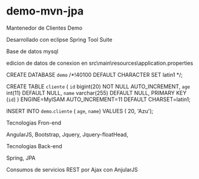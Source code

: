 # demo-mvn-jpa

Mantenedor de Clientes Demo

Desarrollado con eclipse Spring Tool Suite

Base de datos mysql

edicion de datos de conexion en src\main\resources\application.properties

CREATE DATABASE `demo` /*!40100 DEFAULT CHARACTER SET latin1 */;

CREATE TABLE `cliente` (
  `id` bigint(20) NOT NULL AUTO_INCREMENT,
  `age` int(11) DEFAULT NULL,
  `name` varchar(255) DEFAULT NULL,
  PRIMARY KEY (`id`)
) ENGINE=MyISAM AUTO_INCREMENT=11 DEFAULT CHARSET=latin1;

INSERT INTO `demo`.`cliente` ( `age`, `name`) VALUES ( 20, 'Azu');

Tecnologias Fron-end

AngularJS,
Bootstrap,
Jquery,
Jquery-floatHead,


Tecnologias Back-end

Spring,
JPA

Consumos de servicios REST por Ajax con AnjularJS

